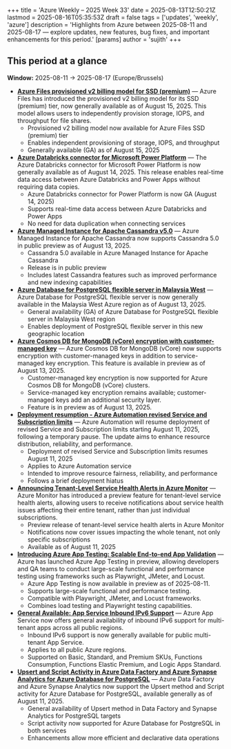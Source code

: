 +++
title = 'Azure Weekly – 2025 Week 33'
date = 2025-08-13T12:50:21Z
lastmod = 2025-08-16T05:35:53Z
draft = false
tags = ['updates', 'weekly', 'azure']
description = 'Highlights from Azure between 2025-08-11 and 2025-08-17 — explore updates, new features, bug fixes, and important enhancements for this period.'
[params]
    author = 'sujith'
+++
## This period at a glance

**Window:** 2025-08-11 → 2025-08-17 (Europe/Brussels)

- **[Azure Files provisioned v2 billing model for SSD (premium)](<https://azure.microsoft.com/updates?id=500695>)** — Azure Files has introduced the provisioned v2 billing model for its SSD (premium) tier, now generally available as of August 15, 2025. This model allows users to independently provision storage, IOPS, and throughput for file shares.
  - Provisioned v2 billing model now available for Azure Files SSD (premium) tier
  - Enables independent provisioning of storage, IOPS, and throughput
  - Generally available (GA) as of August 15, 2025
- **[Azure Databricks connector for Microsoft Power Platform](<https://azure.microsoft.com/updates?id=500583>)** — The Azure Databricks connector for Microsoft Power Platform is now generally available as of August 14, 2025. This release enables real-time data access between Azure Databricks and Power Apps without requiring data copies.
  - Azure Databricks connector for Power Platform is now GA (August 14, 2025)
  - Supports real-time data access between Azure Databricks and Power Apps
  - No need for data duplication when connecting services
- **[Azure Managed Instance for Apache Cassandra v5.0](<https://azure.microsoft.com/updates?id=499753>)** — Azure Managed Instance for Apache Cassandra now supports Cassandra 5.0 in public preview as of August 13, 2025.
  - Cassandra 5.0 available in Azure Managed Instance for Apache Cassandra
  - Release is in public preview
  - Includes latest Cassandra features such as improved performance and new indexing capabilities
- **[Azure Database for PostgreSQL flexible server in Malaysia West](<https://azure.microsoft.com/updates?id=499679>)** — Azure Database for PostgreSQL flexible server is now generally available in the Malaysia West Azure region as of August 13, 2025.
  - General availability (GA) of Azure Database for PostgreSQL flexible server in Malaysia West region
  - Enables deployment of PostgreSQL flexible server in this new geographic location
- **[Azure Cosmos DB for MongoDB (vCore) encryption with customer-managed key](<https://azure.microsoft.com/updates?id=499670>)** — Azure Cosmos DB for MongoDB (vCore) now supports encryption with customer-managed keys in addition to service-managed key encryption. This feature is available in preview as of August 13, 2025.
  - Customer-managed key encryption is now supported for Azure Cosmos DB for MongoDB (vCore) clusters.
  - Service-managed key encryption remains available; customer-managed keys add an additional security layer.
  - Feature is in preview as of August 13, 2025.
- **[Deployment resumption - Azure Automation revised Service and Subscription limits](<https://azure.microsoft.com/updates?id=500198>)** — Azure Automation will resume deployment of revised Service and Subscription limits starting August 11, 2025, following a temporary pause. The update aims to enhance resource distribution, reliability, and performance.
  - Deployment of revised Service and Subscription limits resumes August 11, 2025
  - Applies to Azure Automation service
  - Intended to improve resource fairness, reliability, and performance
  - Follows a brief deployment hiatus
- **[Announcing Tenant-Level Service Health Alerts in Azure Monitor](<https://azure.microsoft.com/updates?id=499776>)** — Azure Monitor has introduced a preview feature for tenant-level service health alerts, allowing users to receive notifications about service health issues affecting their entire tenant, rather than just individual subscriptions.
  - Preview release of tenant-level service health alerts in Azure Monitor
  - Notifications now cover issues impacting the whole tenant, not only specific subscriptions
  - Available as of August 11, 2025
- **[Introducing Azure App Testing: Scalable End-to-end App Validation](<https://azure.microsoft.com/updates?id=500203>)** — Azure has launched Azure App Testing in preview, allowing developers and QA teams to conduct large-scale functional and performance testing using frameworks such as Playwright, JMeter, and Locust.
  - Azure App Testing is now available in preview as of 2025-08-11.
  - Supports large-scale functional and performance testing.
  - Compatible with Playwright, JMeter, and Locust frameworks.
  - Combines load testing and Playwright testing capabilities.
- **[General Available: App Service Inbound IPv6 Support](<https://azure.microsoft.com/updates?id=499998>)** — Azure App Service now offers general availability of inbound IPv6 support for multi-tenant apps across all public regions.
  - Inbound IPv6 support is now generally available for public multi-tenant App Service.
  - Applies to all public Azure regions.
  - Supported on Basic, Standard, and Premium SKUs, Functions Consumption, Functions Elastic Premium, and Logic Apps Standard.
- **[Upsert and Script Activity in Azure Data Factory and Azure Synapse Analytics for Azure Database for PostgreSQL](<https://azure.microsoft.com/updates?id=499748>)** — Azure Data Factory and Azure Synapse Analytics now support the Upsert method and Script activity for Azure Database for PostgreSQL, available generally as of August 11, 2025.
  - General availability of Upsert method in Data Factory and Synapse Analytics for PostgreSQL targets
  - Script activity now supported for Azure Database for PostgreSQL in both services
  - Enhancements allow more efficient and declarative data operations

